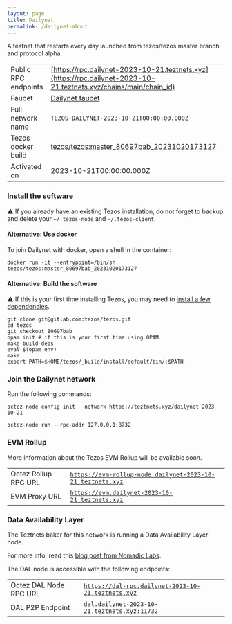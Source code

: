 ```yaml
---
layout: page
title: Dailynet
permalink: /dailynet-about
---
```


A testnet that restarts every day launched from tezos/tezos master branch and protocol alpha.

| | |
|-------|---------------------|
| Public RPC endpoints | [https://rpc.dailynet-2023-10-21.teztnets.xyz](https://rpc.dailynet-2023-10-21.teztnets.xyz/chains/main/chain_id)<br/> |
| Faucet | [Dailynet faucet](https://faucet.dailynet-2023-10-21.teztnets.xyz) |
| Full network name | `TEZOS-DAILYNET-2023-10-21T00:00:00.000Z` |
| Tezos docker build | [tezos/tezos:master_80697bab_20231020173127](https://hub.docker.com/r/tezos/tezos/tags?page=1&ordering=last_updated&name=master_80697bab_20231020173127) |
| Activated on | 2023-10-21T00:00:00.000Z |





### Install the software

⚠️  If you already have an existing Tezos installation, do not forget to backup and delete your `~/.tezos-node` and `~/.tezos-client`.



#### Alternative: Use docker

To join Dailynet with docker, open a shell in the container:

```
docker run -it --entrypoint=/bin/sh tezos/tezos:master_80697bab_20231020173127
```

#### Alternative: Build the software

⚠️  If this is your first time installing Tezos, you may need to [install a few dependencies](https://tezos.gitlab.io/introduction/howtoget.html#setting-up-the-development-environment-from-scratch).

```
git clone git@gitlab.com:tezos/tezos.git
cd tezos
git checkout 80697bab
opam init # if this is your first time using OPAM
make build-deps
eval $(opam env)
make
export PATH=$HOME/tezos/_build/install/default/bin/:$PATH
```

### Join the Dailynet network

Run the following commands:

```
octez-node config init --network https://teztnets.xyz/dailynet-2023-10-21

octez-node run --rpc-addr 127.0.0.1:8732
```


### EVM Rollup

More information about the Tezos EVM Rollup will be available soon.

| | |
|-------|---------------------|
| Octez Rollup RPC URL | [`https://evm-rollup-node.dailynet-2023-10-21.teztnets.xyz`](https://evm-rollup-node.dailynet-2023-10-21.teztnets.xyz/global/block/head) |
| EVM Proxy URL | [`https://evm.dailynet-2023-10-21.teztnets.xyz`](https://evm.dailynet-2023-10-21.teztnets.xyz) |




### Data Availability Layer

The Teztnets baker for this network is running a Data Availability Layer node.

For more info, read this [blog post from Nomadic Labs](https://research-development.nomadic-labs.com/data-availability-layer-tezos.html).

The DAL node is accessible with the following endpoints:

| | |
|-------|---------------------|
| Octez DAL Node RPC URL | [`https://dal-rpc.dailynet-2023-10-21.teztnets.xyz`](https://dal-rpc.dailynet-2023-10-21.teztnets.xyz) |
| DAL P2P Endpoint | `dal.dailynet-2023-10-21.teztnets.xyz:11732` |




